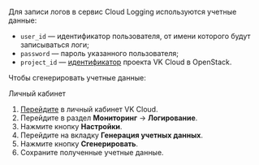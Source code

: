 Для записи логов в сервис Cloud Logging используются учетные данные:

- `user_id` — идентификатор пользователя, от имени которого будут записываться логи;
- `password` — пароль указанного пользователя;
- `project_id` — [идентификатор](/ru/tools-for-using-services/rest-api/endpoints#poluchenie_project_id) проекта VK Cloud в OpenStack.

Чтобы сгенерировать учетные данные:

<tabs>
<tablist>
<tab>Личный кабинет</tab>
</tablist>
<tabpanel>

1. [Перейдите](https://msk.cloud.vk.com/app/) в личный кабинет VK Cloud.
1. Перейдите в раздел **Мониторинг** → **Логирование**.
1. Нажмите кнопку **Настройки**.
1. Перейдите на вкладку **Генерация учетных данных**.
1. Нажмите кнопку **Сгенерировать**.
1. Сохраните полученные учетные данные.

</tabpanel>
</tabs>
